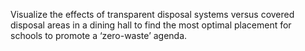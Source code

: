 Visualize the effects of transparent disposal systems versus covered disposal areas in a dining hall to find the most optimal placement for schools to promote a ‘zero-waste’ agenda.
